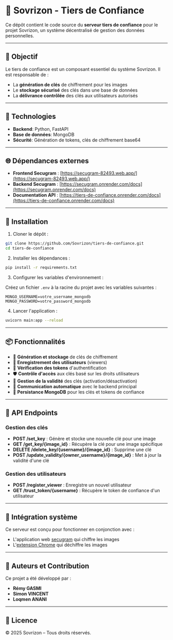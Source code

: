 # 🔐 Sovrizon - Tiers de Confiance

Ce dépôt contient le code source du **serveur tiers de confiance** pour le projet Sovrizon, un système décentralisé de gestion des données personnelles.

---

## 🎯 Objectif

Le tiers de confiance est un composant essentiel du système Sovrizon. Il est responsable de :
- La **génération de clés** de chiffrement pour les images
- Le **stockage sécurisé** des clés dans une base de données
- La **délivrance contrôlée** des clés aux utilisateurs autorisés

---

## 🧱 Technologies

- **Backend**: Python, FastAPI
- **Base de données**: MongoDB
- **Sécurité**: Génération de tokens, clés de chiffrement base64

---

## 🌐 Dépendances externes

- **Frontend Secugram** : [https://secugram-82493.web.app/](https://secugram-82493.web.app/)
- **Backend Secugram** : [https://secugram.onrender.com/docs](https://secugram.onrender.com/docs)
- **Documentation API** : [https://tiers-de-confiance.onrender.com/docs](https://tiers-de-confiance.onrender.com/docs)

---

## 🚀 Installation

1. Cloner le dépôt :

```bash
git clone https://github.com/Sovrizon/tiers-de-confiance.git
cd tiers-de-confiance
```

2. Installer les dépendances :

```bash
pip install -r requirements.txt
```

3. Configurer les variables d'environnement :

Créez un fichier `.env` à la racine du projet avec les variables suivantes :
```
MONGO_USERNAME=votre_username_mongodb
MONGO_PASSWORD=votre_password_mongodb
```

4. Lancer l'application :

```bash
uvicorn main:app --reload
```

---

## 📦 Fonctionnalités

- 🔑 **Génération et stockage** de clés de chiffrement
- 👤 **Enregistrement des utilisateurs** (viewers)
- 🔐 **Vérification des tokens** d'authentification
- 🛡️ **Contrôle d'accès** aux clés basé sur les droits utilisateurs
- 🚦 **Gestion de la validité** des clés (activation/désactivation)
- 🔄 **Communication automatique** avec le backend principal
- 💾 **Persistance MongoDB** pour les clés et tokens de confiance

---

## 🔌 API Endpoints

### Gestion des clés

- **POST /set_key** : Génère et stocke une nouvelle clé pour une image
- **GET /get_key/{image_id}** : Récupère la clé pour une image spécifique
- **DELETE /delete_key/{username}/{image_id}** : Supprime une clé
- **POST /update_validity/{owner_username}/{image_id}** : Met à jour la validité d'une clé

### Gestion des utilisateurs

- **POST /register_viewer** : Enregistre un nouvel utilisateur
- **GET /trust_token/{username}** : Récupère le token de confiance d'un utilisateur

---

## 🧩 Intégration système

Ce serveur est conçu pour fonctionner en conjonction avec :
- L'application web [secugram](https://github.com/Sovrizon/secugram) qui chiffre les images
- L'[extension Chrome](https://github.com/Sovrizon/extension) qui déchiffre les images

---

## 👥 Auteurs et Contribution

Ce projet a été développé par :
- **Rémy GASMI** 
- **Simon VINCENT** 
- **Loqmen ANANI** 


---

## 📄 Licence

© 2025 Sovrizon – Tous droits réservés.
